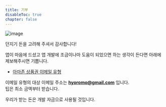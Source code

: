 ```yaml
---
title: 기부
disableToc: true
chapter: false
---
```


![image](https://hyoromo.github.io/sound-game-training-universal/img_congratulation.png)

던지기 돈을 고려해 주셔서 감사합니다!

앱이 마음에 드셨고 앱 개발에 조금이나마 도움이 되었으면 하는 생각이 든다면 아래에 제보해주시면 기쁩니다.

- [아마존 상품권 이메일 유형](https://amzn.to/3dr0gIh)

이메일 유형의 대상 이메일 주소는 <b>hyoromo@gmail.com</b> 입니다.<br>
팁은 최소 금액부터 받습니다.

우리가 받는 돈은 개발 자금으로 사용될 것입니다.